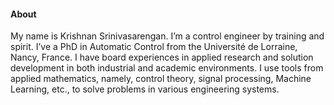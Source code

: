 #### About
My name is Krishnan Srinivasarengan. I’m a control engineer by training and spirit. I’ve a PhD in Automatic Control from the Université de Lorraine, Nancy, France. I have board experiences in applied research and solution development in both industrial and academic environments. I use tools from applied mathematics, namely, control theory, signal processing, Machine Learning, etc., to solve problems in various engineering systems.


<a href="mailto:krishnan.sriram14[at]outlook.com"><i class="fas fa-envelope fa-2x"></i></a>
<a href="https://scholar.google.com/citations?user=lpa9YmMAAAAJ&hl" target="_blank" title="Google Scholar"><i class="ai ai-google-scholar ai-2x"></i></a>
<a href="https://www.linkedin.com/in/krishnans14/" target="_blank" title="LinkedIn"><i class="fab fa-linkedin fa-2x"></i></a>
